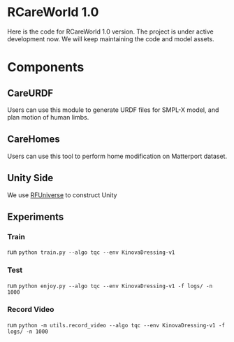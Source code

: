 # RCareWorld 1.0
Here is the code for RCareWorld 1.0 version. The project is under active development now. We will keep maintaining the code and model assets.

# Components
## CareURDF
Users can use this module to generate URDF files for SMPL-X model, and plan motion of human limbs.
## CareHomes
Users can use this tool to perform home modification on Matterport dataset.

## Unity Side
We use [RFUniverse](https://wenqiangx.github.io/robotflowproject/project/rfuniverse/) to construct Unity 


## Experiments
### Train
run `python train.py --algo tqc --env KinovaDressing-v1`
### Test
run `python enjoy.py --algo tqc --env KinovaDressing-v1 -f logs/ -n 1000`
### Record Video
run `python -m utils.record_video --algo tqc --env KinovaDressing-v1 -f logs/ -n 1000`
